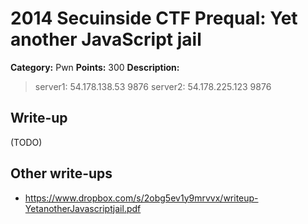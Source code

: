 # 2014 Secuinside CTF Prequal: Yet another JavaScript jail

**Category:** Pwn
**Points:** 300
**Description:**

> server1: 54.178.138.53 9876
> server2: 54.178.225.123 9876

## Write-up

(TODO)

## Other write-ups

* <https://www.dropbox.com/s/2obg5ev1y9mrvvx/writeup-YetanotherJavascriptjail.pdf>
